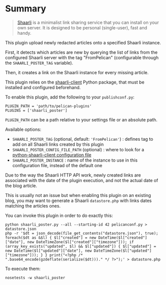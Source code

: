 # Summary

> [Shaarli](https://github.com/shaarli/Shaarli) is a minimalist link sharing service that you can install on your own server.
> It is designed to be personal (single-user), fast and handy.

This plugin upload newly redacted articles onto a specified Shaarli instance.

First, it detects which articles are new by querying the list of links from the configured Shaarli server
with the tag "FromPelican" (configurable through the `SHAARLI_POSTER_TAG` variable).

Then, it creates a link on the Shaarli instance for every missing article.

This plugin relies on the [shaarli-client](https://python-shaarli-client.readthedocs.io/en/latest/user/configuration.html) Python package,
that must be installed and configured beforehand.

To enable this plugin, add the following to your `publishconf.py`:

    PLUGIN_PATH = 'path/to/pelican-plugins'
    PLUGINS = ['shaarli_poster']

`PLUGIN_PATH` can be a path relative to your settings file or an absolute path.

Available options:

- `SHAARLI_POSTER_TAG` (optional, default: `'FromPelican'`) : defines tag to add on all Shaarli links created by this plugin
- `SHAARLI_POSTER_CONFIG_FILE_PATH` (optional) : where to look for a [python-shaarli-client configuration file](https://python-shaarli-client.readthedocs.io/en/latest/user/configuration.html)
- `SHAARLI_POSTER_INSTANCE` : name of the instance to use in this configuration file, instead of the default one

Due to the way the Shaarli HTTP API work, newly created links are associated with the date of the plugin execution,
and not the actual date of the blog article.

This is usually not an issue but when enabling this plugin on an existing blog,
you may want to generate a Shaarli `datastore.php` with links dates matching the articles ones.

You can invoke this plugin in order to do exactly this:

    python shaarli_poster.py --all --starting-id 42 pelicanconf.py > datastore.json
    php -r '$dt = json_decode(file_get_contents("datastore.json"), true); foreach($dt as &$l) { $l["created"] = new DateTime($l["created"]["date"], new DateTimeZone($l["created"]["timezone"])); if (array_key_exists("updated", $l) && $l["updated"]) { $l["updated"] = new DateTime($l["updated"]["date"], new DateTimeZone($l["updated"]["timezone"])); } } print("<?php /* ".base64_encode(gzdeflate(serialize($dt)))." */ ?>");' > datastore.php

To execute them:

    nosetests -w shaarli_poster
